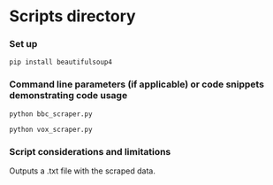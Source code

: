 # Scripts directory

### Set up

```
pip install beautifulsoup4

```

### Command line parameters (if applicable) or code snippets demonstrating code usage

    python bbc_scraper.py

    python vox_scraper.py
    
### Script considerations and limitations

Outputs a .txt file with the scraped data.
